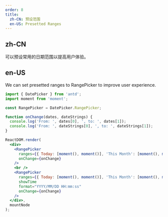 ```yaml
---
order: 8
title:
  zh-CN: 预设范围
  en-US: Presetted Ranges
---
```


## zh-CN

可以预设常用的日期范围以提高用户体验。

## en-US

We can set presetted ranges to RangePicker to improve user experience.

````jsx
import { DatePicker } from 'antd';
import moment from 'moment';

const RangePicker = DatePicker.RangePicker;

function onChange(dates, dateStrings) {
  console.log('From: ', dates[0], ', to: ', dates[1]);
  console.log('From: ', dateStrings[0], ', to: ', dateStrings[1]);
}

ReactDOM.render(
  <div>
    <RangePicker
      ranges={{ Today: [moment(), moment()], 'This Month': [moment(), moment().endOf('month')] }}
      onChange={onChange}
    />
    <br />
    <RangePicker
      ranges={{ Today: [moment(), moment()], 'This Month': [moment(), moment().endOf('month')] }}
      showTime
      format="YYYY/MM/DD HH:mm:ss"
      onChange={onChange}
    />
  </div>,
  mountNode
);
````
